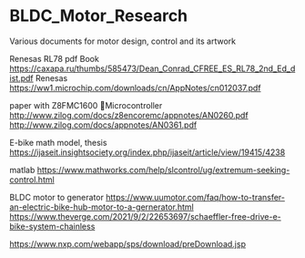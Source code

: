 # BLDC_Motor_Research
Various documents for motor design, control and its artwork

Renesas RL78 pdf Book
https://caxapa.ru/thumbs/585473/Dean_Conrad_CFREE_ES_RL78_2nd_Ed_dist.pdf
Renesas
https://ww1.microchip.com/downloads/cn/AppNotes/cn012037.pdf

paper with Z8FMC1600 Microcontroller
http://www.zilog.com/docs/z8encoremc/appnotes/AN0260.pdf
http://www.zilog.com/docs/appnotes/AN0361.pdf

E-bike math model, thesis
https://ijaseit.insightsociety.org/index.php/ijaseit/article/view/19415/4238

matlab
https://www.mathworks.com/help/slcontrol/ug/extremum-seeking-control.html

BLDC motor to generator
https://www.uumotor.com/faq/how-to-transfer-an-electric-bike-hub-motor-to-a-gernerator.html
https://www.theverge.com/2021/9/2/22653697/schaeffler-free-drive-e-bike-system-chainless

https://www.nxp.com/webapp/sps/download/preDownload.jsp
